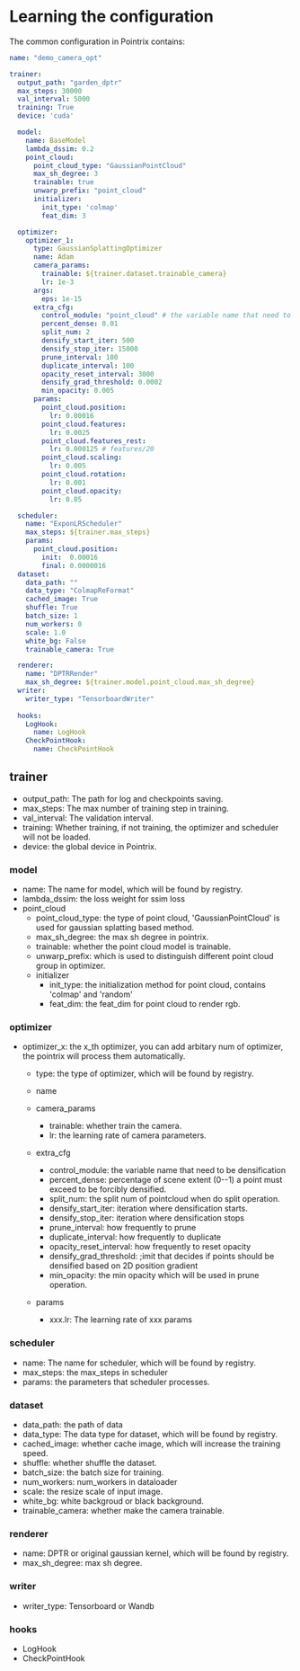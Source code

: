 # Learning the configuration

The common configuration in Pointrix contains:

```yaml
name: "demo_camera_opt"

trainer:
  output_path: "garden_dptr"
  max_steps: 30000
  val_interval: 5000
  training: True
  device: 'cuda'

  model:
    name: BaseModel
    lambda_dssim: 0.2
    point_cloud:
      point_cloud_type: "GaussianPointCloud"  
      max_sh_degree: 3
      trainable: true
      unwarp_prefix: "point_cloud"
      initializer:
        init_type: 'colmap'
        feat_dim: 3

  optimizer:
    optimizer_1:
      type: GaussianSplattingOptimizer
      name: Adam
      camera_params:
        trainable: ${trainer.dataset.trainable_camera}
        lr: 1e-3
      args:
        eps: 1e-15
      extra_cfg:
        control_module: "point_cloud" # the variable name that need to be densification
        percent_dense: 0.01
        split_num: 2
        densify_start_iter: 500
        densify_stop_iter: 15000
        prune_interval: 100
        duplicate_interval: 100
        opacity_reset_interval: 3000
        densify_grad_threshold: 0.0002
        min_opacity: 0.005
      params:
        point_cloud.position:
          lr: 0.00016
        point_cloud.features:
          lr: 0.0025
        point_cloud.features_rest:
          lr: 0.000125 # features/20
        point_cloud.scaling:
          lr: 0.005
        point_cloud.rotation:
          lr: 0.001
        point_cloud.opacity:
          lr: 0.05

  scheduler:
    name: "ExponLRScheduler"
    max_steps: ${trainer.max_steps}
    params:
      point_cloud.position:
        init:  0.00016
        final: 0.0000016
  dataset:
    data_path: ""
    data_type: "ColmapReFormat"
    cached_image: True
    shuffle: True
    batch_size: 1
    num_workers: 0
    scale: 1.0
    white_bg: False
    trainable_camera: True

  renderer:
    name: "DPTRRender"
    max_sh_degree: ${trainer.model.point_cloud.max_sh_degree}
  writer:
    writer_type: "TensorboardWriter"
  
  hooks:
    LogHook:
      name: LogHook
    CheckPointHook:
      name: CheckPointHook
```
## trainer
- output_path: The path for log and checkpoints saving.
- max_steps: The max number of training step in training.
- val_interval: The validation interval.
- training: Whether training, if not training, the optimizer and scheduler will not be loaded.
- device: the global device in Pointrix.

### model
- name: The name for model, which will be found by registry.
- lambda_dssim: the loss weight for ssim loss
- point_cloud
    - point_cloud_type: the type of point cloud, 'GaussianPointCloud' is used for gaussian splatting based method.
    - max_sh_degree: the max sh degree in pointrix.
    - trainable: whether the point cloud model is trainable.
    - unwarp_prefix: which is used to distinguish different point cloud group in optimizer.
    - initializer
        - init_type: the initialization method for point cloud, contains 'colmap' and 'random'
        - feat_dim: the feat_dim for point cloud to render rgb.

### optimizer
- optimizer_x: the x_th optimizer, you can add arbitary num of optimizer, the pointrix will process them automatically.
    - type: the type of optimizer, which will be found by registry.
    - name
    - camera_params
        - trainable: whether train the camera.
        - lr: the learning rate of camera parameters.
    - extra_cfg
        - control_module: the variable name that need to be densification
        - percent_dense: percentage of scene extent (0--1) a point must exceed to be forcibly densified.
        - split_num: the split num of pointcloud when do split operation.
        - densify_start_iter: iteration where densification starts.
        - densify_stop_iter: iteration where densification stops
        - prune_interval: how frequently to prune
        - duplicate_interval: how frequently to duplicate
        - opacity_reset_interval: how frequently to reset opacity
        - densify_grad_threshold: ;imit that decides if points should be densified based on 2D position gradient
        - min_opacity: the min opacity which will be used in prune operation.

    - params
        - xxx.lr: The learning rate of xxx params

### scheduler
- name: The name for scheduler, which will be found by registry.
- max_steps: the max_steps in scheduler
- params: the parameters that scheduler processes.

### dataset
- data_path: the path of data
- data_type: The data type for dataset, which will be found by registry.
- cached_image: whether cache image, which will increase the training speed.
- shuffle: whether shuffle the dataset.
- batch_size: the batch size for training.
- num_workers: num_workers in dataloader
- scale: the resize scale of input image.
- white_bg: white backgroud or black background.
- trainable_camera: whether make the camera trainable.

### renderer
- name: DPTR or original gaussian kernel, which will be found by registry.
- max_sh_degree: max sh degree.

### writer
- writer_type: Tensorboard or Wandb

### hooks
- LogHook
- CheckPointHook







